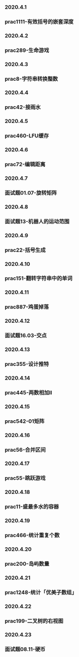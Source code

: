 ### 2020.4.1
### prac1111-有效括号的嵌套深度
### 2020.4.2
### prac289-生命游戏
### 2020.4.3
### prac8-字符串转换整数
### 2020.4.4
### prac42-接雨水
### 2020.4.5
### prac460-LFU缓存
### 2020.4.6
### prac72-编辑距离
### 2020.4.7
### 面试题01.07-旋转矩阵
### 2020.4.8
### 面试题13-机器人的运动范围
### 2020.4.9
### prac22-括号生成
### 2020.4.10
### prac151-翻转字符串中的单词
### 2020.4.11
### prac887-鸡蛋掉落
### 2020.4.12
### 面试题16.03-交点
### 2020.4.13
### prac355-设计推特
### 2020.4.14
### prac445-两数相加II
### 2020.4.15
### prac542-01矩阵
### 2020.4.16
### prac56-合并区间
### 2020.4.17
### prac55-跳跃游戏
### 2020.4.18
### prac11-盛最多水的容器
### 2020.4.19
### prac466-统计重复个数 
### 2020.4.20
### prac200-岛屿数量
### 2020.4.21
### prac1248-统计「优美子数组」
### 2020.4.22
### prac199-二叉树的右视图
### 2020.4.23
### 面试题08.11-硬币